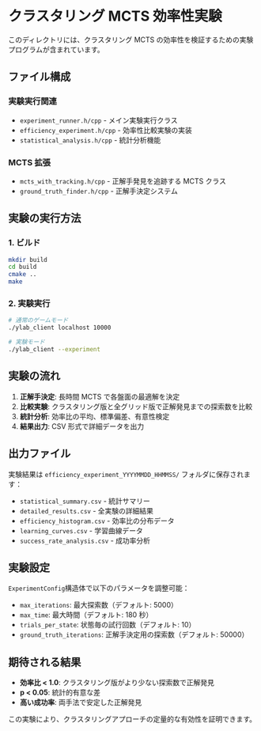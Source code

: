 # クラスタリング MCTS 効率性実験

このディレクトリには、クラスタリング MCTS の効率性を検証するための実験プログラムが含まれています。

## ファイル構成

### 実験実行関連

- `experiment_runner.h/cpp` - メイン実験実行クラス
- `efficiency_experiment.h/cpp` - 効率性比較実験の実装
- `statistical_analysis.h/cpp` - 統計分析機能

### MCTS 拡張

- `mcts_with_tracking.h/cpp` - 正解手発見を追跡する MCTS クラス
- `ground_truth_finder.h/cpp` - 正解手決定システム

## 実験の実行方法

### 1. ビルド

```bash
mkdir build
cd build
cmake ..
make
```

### 2. 実験実行

```bash
# 通常のゲームモード
./ylab_client localhost 10000

# 実験モード
./ylab_client --experiment
```

## 実験の流れ

1. **正解手決定**: 長時間 MCTS で各盤面の最適解を決定
2. **比較実験**: クラスタリング版と全グリッド版で正解発見までの探索数を比較
3. **統計分析**: 効率比の平均、標準偏差、有意性検定
4. **結果出力**: CSV 形式で詳細データを出力

## 出力ファイル

実験結果は `efficiency_experiment_YYYYMMDD_HHMMSS/` フォルダに保存されます：

- `statistical_summary.csv` - 統計サマリー
- `detailed_results.csv` - 全実験の詳細結果
- `efficiency_histogram.csv` - 効率比の分布データ
- `learning_curves.csv` - 学習曲線データ
- `success_rate_analysis.csv` - 成功率分析

## 実験設定

`ExperimentConfig`構造体で以下のパラメータを調整可能：

- `max_iterations`: 最大探索数（デフォルト: 5000）
- `max_time`: 最大時間（デフォルト: 180 秒）
- `trials_per_state`: 状態毎の試行回数（デフォルト: 10）
- `ground_truth_iterations`: 正解手決定用の探索数（デフォルト: 50000）

## 期待される結果

- **効率比 < 1.0**: クラスタリング版がより少ない探索数で正解発見
- **p < 0.05**: 統計的有意な差
- **高い成功率**: 両手法で安定した正解発見

この実験により、クラスタリングアプローチの定量的な有効性を証明できます。

